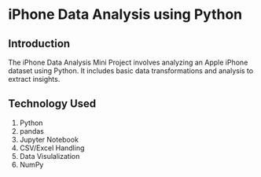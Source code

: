 # iPhone Data Analysis using Python
## Introduction
The iPhone Data Analysis Mini Project involves analyzing an Apple iPhone dataset using Python. It includes basic data transformations and analysis to extract insights.
## Technology Used 
1. Python
2. pandas
3. Jupyter Notebook
4. CSV/Excel Handling
5. Data Visulalization
6. NumPy
